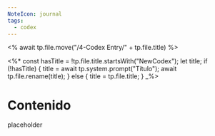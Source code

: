 ```yaml
---
NoteIcon: journal
tags:
  - codex
---
```


<% await tp.file.move("/4-Codex Entry/" + tp.file.title) %>

<%*
const hasTitle = !tp.file.title.startsWith("NewCodex");
let title;
if (!hasTitle) {
    title = await tp.system.prompt("Título");
    await tp.file.rename(title);
} else {
    title = tp.file.title;
}
_%>

# Contenido

placeholder